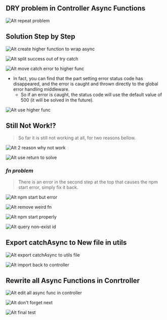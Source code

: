 ## **DRY problem in Controller Async Functions**

![Alt repeat problem](pic/01.jpg)

## **Solution Step by Step**

![Alt create higher function to wrap async](pic/02.jpg)

![Alt split success out of try catch](pic/03.jpg)

![Alt move catch error to higher func](pic/04.jpg)

- In fact, you can find that the part setting error status code has disappeared, and the error is caught and thrown directly to the global error handling middleware.
  - So if an error is caught, the status code will use the default value of 500 (it will be solved in the future).

![Alt use higher func](pic/05.jpg)

## **Still Not Work!?**

> So far it is still not working at all, for two reasons bellow.

![Alt 2 reason why not work](pic/06.jpg)

![Alt use return to solve](pic/07.jpg)

### _fn problem_

> There is an error in the second step at the top that causes the npm start error, simply fix it back.

![Alt npm start but error](pic/08.jpg)

![Alt remove weird fn](pic/09.jpg)

![Alt npm start properly](pic/10.jpg)

![Alt query non-exist id](pic/11.jpg)

## **Export catchAsync to New file in utils**

![Alt export catchAsync to utils file](pic/12.jpg)

![Alt import back to controller](pic/13.jpg)

## **Rewrite all Async Functions in Conrtroller**

![Alt edit all async func in controller](pic/14.jpg)

![Alt don't forget next](pic/15.jpg)

![Alt final test ](pic/16.jpg)
